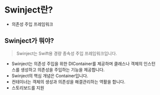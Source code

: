 # Swinject란?
- 의존성 주입 프레임워크

## Swinject가 뭐야?

> Swinject는 Swift용 경량 종속성 주입 프레임워크입니다.
> 
- Swinject는 의존성 주입을 위한 DIContainer를 제공하며 클래스나 객체의 인스턴스를 생성하고 의존성을 주입하는 기능을 제공합니다.
- Swinject의 핵심 개념은 Container입니다.
- 컨테이너는 객체의 생성과 의존성을 해결관리하는 역활을 합니다.
- 스토리보드를 지원
